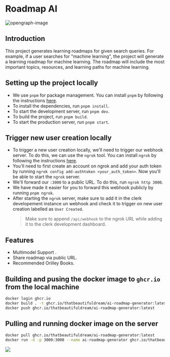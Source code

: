 # Roadmap AI

![opengraph-image](https://github.com/thatbeautifuldream/ai-roadmap-generator/assets/28717686/3c9c981f-364e-4de0-9016-b8d9cf147b43)

## Introduction

This project generates learning roadmaps for given search queries. For example, if a user searches for "machine learning", the project will generate a learning roadmap for machine learning. The roadmap will include the most important topics, resources, and learning paths for machine learning.

## Setting up the project locally

- We use `pnpm` for package management. You can install `pnpm` by following the instructions [here](https://pnpm.io/installation).
- To install the dependencies, run `pnpm install`.
- To start the development server, run `pnpm dev`.
- To build the project, run `pnpm build`.
- To start the production server, run `pnpm start`.

## Trigger new user creation locally

- To trigger a new user creation locally, we'll need to trigger our webhook server. To do this, we can use the `ngrok` tool. You can install `ngrok` by following the instructions [here](https://ngrok.com/download).
- You'll need to first create an account on ngrok and add your auth token by running `ngrok config add-authtoken <your_auth_token>`. Now you'll be able to start the `ngrok` server.
- We'll forward our `:3000` to a public URL. To do this, run `ngrok http 3000`.
- We have made it easier for you to forward this webhook publicly by running `pnpm ngrok`.
- After starting the `ngrok` server, make sure to add it in the clerk developement instance un webhook and check it to trigger on new user creation labelled as `User Created`.
  > Make sure to append `/api/webhook` to the ngrok URL while adding it to the clerk development dashboard.

## Features

- Multimodel Support .
- Share roadmap via public URL.
- Recommended Orilley Books.

## Building and pusing the docker image to `ghcr.io` from the local machine

```bash
docker login ghcr.io
docker build . -t ghcr.io/thatbeautifuldream/ai-roadmap-generator:latest
docker push ghcr.io/thatbeautifuldream/ai-roadmap-generator:latest
```

## Pulling and running docker image on the server

```bash
docker pull ghcr.io/thatbeautifuldream/ai-roadmap-generator:latest
docker run -d -p 3000:3000 --name ai-roadmap-generator ghcr.io/thatbeautifuldream/ai-roadmap-generator:latest
```

<a href="https://github.com/thatbeautifuldream/ai-roadmap-generator/graphs/contributors">
  <img src="https://contrib.rocks/image?repo=thatbeautifuldream/ai-roadmap-generator" />
</a>
